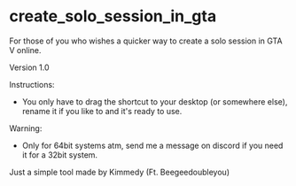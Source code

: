 # create_solo_session_in_gta
For those of you who wishes a quicker way to create a solo session in GTA V online.


Version 1.0 


Instructions:
- You only have to drag the shortcut to your desktop (or somewhere else), rename it if you like to and it's ready to use.

Warning:
- Only for 64bit systems atm, send me a message on discord if you need it for a 32bit system.


Just a simple tool made by Kimmedy (Ft. Beegeedoubleyou)
